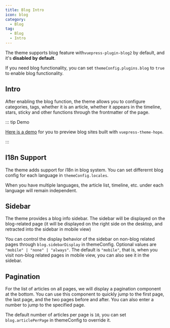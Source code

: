 ```yaml
---
title: Blog Intro
icon: blog
category:
  - Blog
tag:
  - Blog
  - Intro
---
```


The theme supports blog feature with`vuepress-plugin-blog2` by default, and it's **disabled by default**.

If you need blog functionality, you can set `themeConfig.plugins.blog` to `true` to enable blog functionality.

<!-- more -->

## Intro

After enabling the blog function, the theme allows you to configure categories, tags, whether it is an article, whether it appears in the timeline, stars, sticky and other functions through the frontmatter of the page.

::: tip Demo

[Here is a demo](https://mrhope.site/en/) for you to preview blog sites built with `vuepress-theme-hope`.

:::

## I18n Support

The theme adds support for i18n in blog system. You can set differernt blog config for each language in `themeConfig.locales`.

When you have multiple languages, the article list, timeline, etc. under each language will remain independent.

## Sidebar

The theme provides a blog info sidebar. The sidebar will be displayed on the blog-related page (it will be displayed on the right side on the desktop, and retracted into the sidebar in mobile view)

You can control the display behavior of the sidebar on non-blog related pages through `blog.sidebarDisplay` in themeConfig. Optional values are `"mobile" | "none" | "always"`. The default is `"mobile"`, that is, when you visit non-blog related pages in mobile view, you can also see it in the sidebar.

## Pagination

For the list of articles on all pages, we will display a pagination component at the bottom. You can use this component to quickly jump to the first page, the last page, and the two pages before and after. You can also enter a number to jump to the specified page.

The default number of articles per page is `10`, you can set `blog.articlePerPage` in themeConfig to override it.
